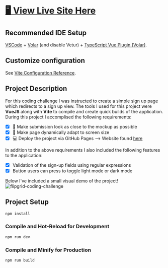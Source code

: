 # [🖥 View Live Site Here](https://rileychampion.github.io/flipgrid-code-challenge/)


## Recommended IDE Setup

[VSCode](https://code.visualstudio.com/) + [Volar](https://marketplace.visualstudio.com/items?itemName=johnsoncodehk.volar) (and disable Vetur) + [TypeScript Vue Plugin (Volar)](https://marketplace.visualstudio.com/items?itemName=johnsoncodehk.vscode-typescript-vue-plugin).

## Customize configuration

See [Vite Configuration Reference](https://vitejs.dev/config/).

## Project Description

For this coding challenge I was instructed to create a simple sign up page which redirects to a sign up view. The tools I used for this project were **VueJS** along with **Vite** to compile and create quick builds of the application. During this project I accomplised the following requirements:

- [x] 🎨 Make submission look as close to the mockup as possible
- [x] 📱 Make page dynamically adapt to screen size
- [x] 💻 Deploy the project via GitHub Pages --> Website found [here](https://rileychampion.github.io/flipgrid-code-challenge/)

In addition to the above requirements I also included the following features to the application:
- [x] Validation of the sign-up fields using regular expressions
- [x] Button users can press to toggle light mode or dark mode

Below I've included a small visual demo of the project!
![flipgrid-coding-challenge](https://user-images.githubusercontent.com/47626030/156867009-e215a8fa-7424-49d4-984d-66b343d56d81.gif)

## Project Setup

```sh
npm install
```

### Compile and Hot-Reload for Development

```sh
npm run dev
```

### Compile and Minify for Production

```sh
npm run build
```
